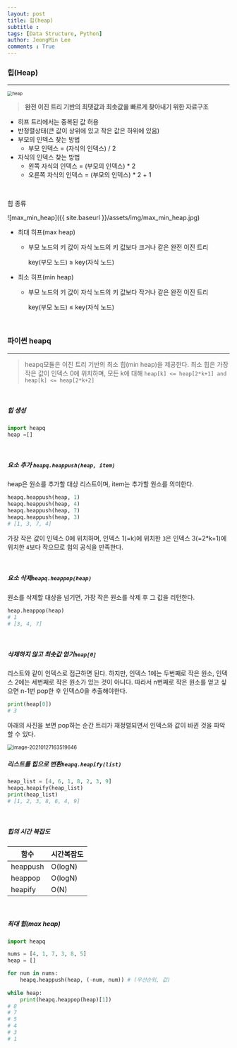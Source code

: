 ```yaml
---
layout: post
title: 힙(heap)
subtitle : 
tags: [Data Structure, Python]
author: JeongMin Lee
comments : True
---
```


 ### 힙(Heap)

---

<img src="{{ site.baseurl }}/assets/img/heap.PNG" alt="heap" style="zoom:70%;" />

> **완전 이진 트리 기반의 최댓값과 최솟값을 빠르게 찾아내기 위한 자료구조**

* 히프 트리에서는 중복된 값 허용
* 반정렬상태(큰 값이 상위에 있고 작은 값은 하위에 있음)
* 부모의 인덱스 찾는 방법
  * 부모 인덱스 = (자식의 인덱스) / 2
* 자식의 인덱스 찾는 방법
  * 왼쪽 자식의 인덱스 = (부모의 인덱스) * 2
  * 오른쪽 자식의 인덱스 = (부모의 인덱스) * 2 + 1

<br>

힙 종류

![max_min_heap]({{ site.baseurl }}/assets/img/max_min_heap.jpg)

* 최대 히프(max heap)

  * 부모 노드의 키 값이 자식 노드의 키 값보다 크거나 같은 완전 이진 트리

    key(부모 노드) ≥ key(자식 노드)

* 최소 히프(min heap)

  * 부모 노드의 키 값이 자식 노드의 키 값보다 작거나 같은 완전 이진 트리	

    key(부모 노드) ≤ key(자식 노드)

<br>

### 파이썬 heapq

---

> heapq모듈은 이진 트리 기반의 최소 힙(min heap)을 제공한다. 최소 힙은 가장 작은 값이 인덱스 0에 위치하며, 모든 k에 대해 `heap[k] <= heap[2*k+1] and heap[k] <= heap[2*k+2]`

<br>

##### 힙 생성

```python
import heapq
heap =[]
```

<br>

##### 요소 추가 `heapq.heappush(heap, item)`

heap은 원소를 추가할 대상 리스트이며, item는 추가할 원소를 의미한다.

```python
heapq.heappush(heap, 1)
heapq.heappush(heap, 4)
heapq.heappush(heap, 7)
heapq.heappush(heap, 3)
# [1, 3, 7, 4]
```

가장 작은 값이 인덱스 0에 위치하며, 인덱스 1(=k)에 위치한 `3`은 인덱스 3(=2*k+1)에 위치한 `4`보다 작으므로 힙의 공식을 만족한다.

<br>

##### 요소 삭제`heapq.heappop(heap)`

원소를 삭제할 대상을 넘기면, 가장 작은 원소를 삭제 후 그 값을 리턴한다.

```python
heap.heappop(heap)
# 1
# [3, 4, 7]
```

<br>

##### 삭제하지 않고 최솟값 얻기`heap[0]`

리스트와 같이 인덱스로 접근하면 된다. 하지만, 인덱스 1에는 두번째로 작은 원소, 인덱스 2에는 세번째로 작은 원소가 있는 것이 아니다. 따라서 n번째로 작은 원소를 얻고 싶으면 n-1번  pop한 후 인덱스0을 추출해야한다.

```python
print(heap[0])
# 3
```

아래의 사진을 보면 pop하는 순간 트리가 재정렬되면서 인덱스와 값이 바뀐 것을 파악할 수 있다.

<img src="{{ site.baseurl }}/assets/img/image-20210127163519646.png" alt="image-20210127163519646" style="zoom:80%;" />

<br>

##### 리스트를 힙으로 변환`heapq.heapify(list)`

```python
heap_list = [4, 6, 1, 8, 2, 3, 9]
heapq.heapify(heap_list)
print(heap_list)
# [1, 2, 3, 8, 6, 4, 9]
```

<br>

##### 힙의 시간 복잡도

| 함수     | 시간복잡도 |
| -------- | ---------- |
| heappush | O(logN)    |
| heappop  | O(logN)    |
| heapify  | O(N)       |

<br>

##### 최대 힙(max heap)

```python
import heapq

nums = [4, 1, 7, 3, 8, 5]
heap = []

for num in nums:
    heapq.heappush(heap, (-num, num)) # (우선순위, 값)
    
while heap:
    print(heapq.heappop(heap)[1])
# 8
# 7
# 5
# 4
# 3
# 1
```



